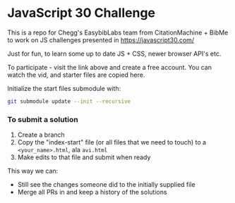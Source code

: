 # JavaScript 30 Challenge 

This is a repo for Chegg's EasybibLabs team from CitationMachine + BibMe to work on JS challenges presented in https://javascript30.com/ 

Just for fun, to learn some up to date JS + CSS, newer browser API's etc.

To participate - visit the link above and create a free account.
You can watch the vid, and starter files are copied here.

Initialize the start files submodule with:

```sh
git submodule update --init --recursive
```

### To submit a solution

1.  Create a branch
1.  Copy the "index-start" file (or all files that we need to touch) to a `<your_name>.html`, ala `avi.html` 
1.  Make edits to that file and submit when ready

This way we can:

-  Still see the changes someone did to the initially supplied file
-  Merge all PRs in and keep a history of the solutions
